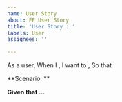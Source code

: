 ```yaml
---
name: User Story
about: FE User Story
title: 'User Story : '
labels: User
assignees: ''

---
```


As a user,
When I  ,
I want to  ,
So that .

**Scenario: **

**Given that ...**
